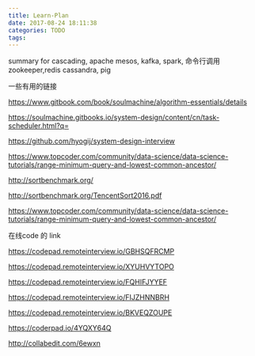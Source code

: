 ```yaml
---
title: Learn-Plan
date: 2017-08-24 18:11:38
categories: TODO
tags:
---
```

summary for cascading, 
apache mesos, kafka, spark, 命令行调用 zookeeper,redis cassandra, pig

一些有用的链接

https://www.gitbook.com/book/soulmachine/algorithm-essentials/details

https://soulmachine.gitbooks.io/system-design/content/cn/task-scheduler.html?q=

https://github.com/hyogij/system-design-interview

https://www.topcoder.com/community/data-science/data-science-tutorials/range-minimum-query-and-lowest-common-ancestor/

http://sortbenchmark.org/

http://sortbenchmark.org/TencentSort2016.pdf

https://www.topcoder.com/community/data-science/data-science-tutorials/range-minimum-query-and-lowest-common-ancestor/

在线code 的 link

https://codepad.remoteinterview.io/GBHSQFRCMP

https://codepad.remoteinterview.io/XYUHVYTOPO

https://codepad.remoteinterview.io/FQHIFJYYEF

https://codepad.remoteinterview.io/FIJZHNNBRH

https://codepad.remoteinterview.io/BKVEQZOUPE

https://coderpad.io/4YQXY64Q

http://collabedit.com/6ewxn
